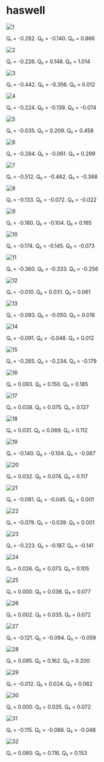 # haswell

![1](../assets/haswell/plot_1.png)

Q₁ = -0.282.  Q₂ = -0.140.  Q₃ = 0.866

![2](../assets/haswell/plot_2.png)

Q₁ = -0.226.  Q₂ = 0.148.  Q₃ = 1.014

![3](../assets/haswell/plot_3.png)

Q₁ = -0.442.  Q₂ = -0.356.  Q₃ = 0.012

![4](../assets/haswell/plot_4.png)

Q₁ = -0.224.  Q₂ = -0.139.  Q₃ = -0.074

![5](../assets/haswell/plot_5.png)

Q₁ = -0.035.  Q₂ = 0.209.  Q₃ = 0.458

![6](../assets/haswell/plot_6.png)

Q₁ = -0.284.  Q₂ = -0.061.  Q₃ = 0.299

![7](../assets/haswell/plot_7.png)

Q₁ = -0.512.  Q₂ = -0.462.  Q₃ = -0.388

![8](../assets/haswell/plot_8.png)

Q₁ = -0.133.  Q₂ = -0.072.  Q₃ = -0.022

![9](../assets/haswell/plot_9.png)

Q₁ = -0.160.  Q₂ = -0.104.  Q₃ = 0.165

![10](../assets/haswell/plot_10.png)

Q₁ = -0.174.  Q₂ = -0.145.  Q₃ = -0.073

![11](../assets/haswell/plot_11.png)

Q₁ = -0.360.  Q₂ = -0.333.  Q₃ = -0.256

![12](../assets/haswell/plot_12.png)

Q₁ = -0.010.  Q₂ = 0.031.  Q₃ = 0.061

![13](../assets/haswell/plot_13.png)

Q₁ = -0.093.  Q₂ = -0.050.  Q₃ = 0.018

![14](../assets/haswell/plot_14.png)

Q₁ = -0.091.  Q₂ = -0.048.  Q₃ = 0.012

![15](../assets/haswell/plot_15.png)

Q₁ = -0.265.  Q₂ = -0.234.  Q₃ = -0.179

![16](../assets/haswell/plot_16.png)

Q₁ = 0.093.  Q₂ = 0.150.  Q₃ = 0.185

![17](../assets/haswell/plot_17.png)

Q₁ = 0.038.  Q₂ = 0.075.  Q₃ = 0.127

![18](../assets/haswell/plot_18.png)

Q₁ = 0.031.  Q₂ = 0.069.  Q₃ = 0.112

![19](../assets/haswell/plot_19.png)

Q₁ = -0.140.  Q₂ = -0.104.  Q₃ = -0.067

![20](../assets/haswell/plot_20.png)

Q₁ = 0.032.  Q₂ = 0.074.  Q₃ = 0.117

![21](../assets/haswell/plot_21.png)

Q₁ = -0.081.  Q₂ = -0.045.  Q₃ = 0.001

![22](../assets/haswell/plot_22.png)

Q₁ = -0.079.  Q₂ = -0.039.  Q₃ = 0.001

![23](../assets/haswell/plot_23.png)

Q₁ = -0.223.  Q₂ = -0.187.  Q₃ = -0.141

![24](../assets/haswell/plot_24.png)

Q₁ = 0.026.  Q₂ = 0.073.  Q₃ = 0.105

![25](../assets/haswell/plot_25.png)

Q₁ = 0.000.  Q₂ = 0.036.  Q₃ = 0.077

![26](../assets/haswell/plot_26.png)

Q₁ = 0.002.  Q₂ = 0.035.  Q₃ = 0.072

![27](../assets/haswell/plot_27.png)

Q₁ = -0.121.  Q₂ = -0.094.  Q₃ = -0.059

![28](../assets/haswell/plot_28.png)

Q₁ = 0.095.  Q₂ = 0.162.  Q₃ = 0.200

![29](../assets/haswell/plot_29.png)

Q₁ = -0.012.  Q₂ = 0.024.  Q₃ = 0.062

![30](../assets/haswell/plot_30.png)

Q₁ = 0.000.  Q₂ = 0.035.  Q₃ = 0.072

![31](../assets/haswell/plot_31.png)

Q₁ = -0.115.  Q₂ = -0.086.  Q₃ = -0.048

![32](../assets/haswell/plot_32.png)

Q₁ = 0.060.  Q₂ = 0.116.  Q₃ = 0.153
